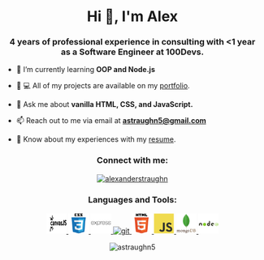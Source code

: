 <h1 align="center">Hi 👋, I'm Alex</h1>
<h3 align="center">4 years of professional experience in consulting with <1 year as a Software Engineer at 100Devs.</h3>

- 🌱 I’m currently learning **OOP and Node.js**

- 👨‍ 💻 All of my projects are available on my [portfolio](https://astraughn5.github.io/portfolio/).

- 💬 Ask me about **vanilla HTML, CSS, and JavaScript.**

- 📫 Reach out to me via email at **astraughn5@gmail.com**

- 📄 Know about my experiences with my [resume](https://docs.google.com/document/d/12VMPxW-cKmXzoCfhZVhgARlOl0Vru9ko/edit?usp=sharing&ouid=102833839786702006590&rtpof=true&sd=true).

<h3 align="center">Connect with me:</h3>
<p align="center">
<a href="https://linkedin.com/in/alexanderstraughn" target="blank"><img align="center" src="https://raw.githubusercontent.com/rahuldkjain/github-profile-readme-generator/master/src/images/icons/Social/linked-in-alt.svg" alt="alexanderstraughn" height="30" width="40" /></a>
</p>

<h3 align="center">Languages and Tools:</h3>
<p align="center"> <a href="https://canvasjs.com" target="_blank" rel="noreferrer"> <img src="https://raw.githubusercontent.com/Hardik0307/Hardik0307/master/assets/canvasjs-charts.svg" alt="canvasjs" width="40" height="40"/> </a> <a href="https://www.w3schools.com/css/" target="_blank" rel="noreferrer"> <img src="https://raw.githubusercontent.com/devicons/devicon/master/icons/css3/css3-original-wordmark.svg" alt="css3" width="40" height="40"/> </a> <a href="https://expressjs.com" target="_blank" rel="noreferrer"> <img src="https://raw.githubusercontent.com/devicons/devicon/master/icons/express/express-original-wordmark.svg" alt="express" width="40" height="40"/> </a> <a href="https://git-scm.com/" target="_blank" rel="noreferrer"> <img src="https://www.vectorlogo.zone/logos/git-scm/git-scm-icon.svg" alt="git" width="40" height="40"/> </a> <a href="https://www.w3.org/html/" target="_blank" rel="noreferrer"> <img src="https://raw.githubusercontent.com/devicons/devicon/master/icons/html5/html5-original-wordmark.svg" alt="html5" width="40" height="40"/> </a> <a href="https://developer.mozilla.org/en-US/docs/Web/JavaScript" target="_blank" rel="noreferrer"> <img src="https://raw.githubusercontent.com/devicons/devicon/master/icons/javascript/javascript-original.svg" alt="javascript" width="40" height="40"/> </a> <a href="https://www.mongodb.com/" target="_blank" rel="noreferrer"> <img src="https://raw.githubusercontent.com/devicons/devicon/master/icons/mongodb/mongodb-original-wordmark.svg" alt="mongodb" width="40" height="40"/> </a> <a href="https://nodejs.org" target="_blank" rel="noreferrer"> <img src="https://raw.githubusercontent.com/devicons/devicon/master/icons/nodejs/nodejs-original-wordmark.svg" alt="nodejs" width="40" height="40"/> </a> </p>

<p align ="center"><img align="center" src="https://github-readme-streak-stats.herokuapp.com/?user=astraughn5&" alt="astraughn5"></p>
